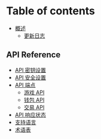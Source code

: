 # Table of contents

<!-- prettier-ignore-start -->
* [概述](README.md)
  * [更新日志](gai-shu/geng-xin-ri-zhi.md)

## API Reference

* [API 密钥设置](api-reference/appkey.md)
* [API 安全设置](api-reference/signature.md)
* [API 端点](api-reference/interface/README.md)
  * [游戏 API](api-reference/interface/game.md)
  * [钱包 API](api-reference/interface/bank.md)
  * [交易 API](api-reference/interface/transaction.md)
* [API 响应状态](api-reference/status.md)
* [支持语言](api-reference/openapi.md)
* [术语表](api-reference/shu-yu-biao.md)

<!-- prettier-ignore-end -->
